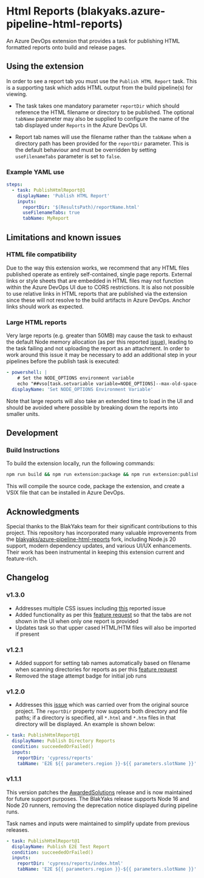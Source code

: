 # Html Reports (blakyaks.azure-pipeline-html-reports)

An Azure DevOps extension that provides a task for publishing HTML formatted reports onto build and release pages.

## Using the extension

In order to see a report tab you must use the  `Publish HTML Report` task. This is a supporting task which adds HTML output from the build pipeline(s) for viewing.

- The task takes one mandatory parameter `reportDir` which should reference the HTML filename or directory to be published. The optional `tabName` parameter may also be supplied to configure the name of the tab displayed under `Reports` in the Azure DevOps UI.

- Report tab names will use the filename rather than the `tabName` when a directory path has been provided for the `reportDir` parameter. This is the default behaviour and must be overridden by setting `useFilenameTabs` parameter is set to `false`.

### Example YAML use

```YAML
steps:
  - task: PublishHtmlReport@1
    displayName: 'Publish HTML Report'
    inputs:
      reportDir: '$(ResultsPath)/reportName.html'
      useFilenameTabs: true
      tabName: MyReport
```

## Limitations and known issues

### HTML file compatibility

Due to the way this extension works, we recommend that any HTML files published operate as entirely self-contained, single page reports. External links or style sheets that are embedded in HTML files may not function within the Azure DevOps UI due to CORS restrictions. It is also not possible to use relative links in HTML reports that are published via the extension since these will not resolve to the build artifacts in Azure DevOps. Anchor links should work as expected.

### Large HTML reports

Very large reports (e.g. greater than 50MB) may cause the task to exhaust the default Node memory allocation (as per this reported [issue](https://github.com/blakyaks/azure-pipeline-html-reports/issues/13)), leading to the task failing and not uploading the report as an attachment. In order to work around this issue it may be necessary to add an additional step in your pipelines before the publish task is executed:

```yaml
- powershell: |
    # Set the NODE_OPTIONS environment variable
    echo "##vso[task.setvariable variable=NODE_OPTIONS]--max-old-space-size=8192"
  displayName: 'Set NODE_OPTIONS Environment Variable'
```

Note that large reports will also take an extended time to load in the UI and should be avoided where possible by breaking down the reports into smaller units.

## Development

### Build Instructions

To build the extension locally, run the following commands:

```bash
npm run build && npm run extension:package && npm run extension:publish
```

This will compile the source code, package the extension, and create a VSIX file that can be installed in Azure DevOps.

## Acknowledgments

Special thanks to the BlakYaks team for their significant contributions to this project. This repository has incorporated many valuable improvements from the [blakyaks/azure-pipeline-html-reports](https://github.com/blakyaks/azure-pipeline-html-reports) fork, including Node.js 20 support, modern dependency updates, and various UI/UX enhancements. Their work has been instrumental in keeping this extension current and feature-rich.

## Changelog

### v1.3.0

- Addresses multiple CSS issues including [this](https://github.com/blakyaks/azure-pipeline-html-reports/issues/15) reported issue
- Added functionality as per this [feature request](https://github.com/blakyaks/azure-pipeline-html-reports/issues/14) so that the tabs are not shown in the UI when only one report is provided
- Updates task so that upper cased HTML/HTM files will also be imported if present

### v1.2.1

- Added support for setting tab names automatically based on filename when scanning directories for reports as per this [feature request](https://github.com/blakyaks/azure-pipeline-html-reports/issues/4)
- Removed the stage attempt badge for initial job runs

### v1.2.0

- Addresses this [issue](https://github.com/blakyaks/azure-pipeline-html-reports/issues/2) which was carried over from the original source project. The `reportDir` property now supports both directory and file paths; if a directory is specified, all `*.html` and `*.htm` files in that directory will be displayed. An example is shown below:

```yaml
- task: PublishHtmlReport@1
  displayName: Publish Directory Reports
  condition: succeededOrFailed()
  inputs:
    reportDir: 'cypress/reports'
    tabName: 'E2E ${{ parameters.region }}-${{ parameters.slotName }}'
```

### v1.1.1

This version patches the [AwardedSolutions](https://github.com/FreakinWard/azure-pipeline-html-report) release and is now maintained for future support purposes. The BlakYaks release supports Node 16 and Node 20 runners, removing the deprecation notice displayed during pipeline runs.

Task names and inputs were maintained to simplify update from previous releases.

```yaml
- task: PublishHtmlReport@1
  displayName: Publish E2E Test Report
  condition: succeededOrFailed()
  inputs:
    reportDir: 'cypress/reports/index.html'
    tabName: 'E2E ${{ parameters.region }}-${{ parameters.slotName }}'
```
